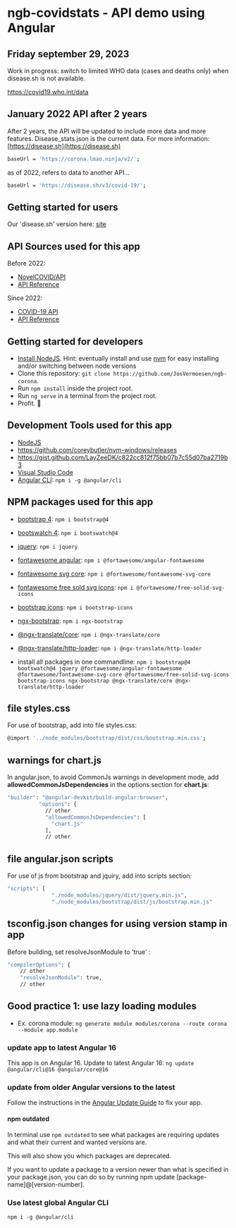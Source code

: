# ngb-covidstats - API demo using Angular

## Friday september 29, 2023

Work in progress: switch to limited WHO data (cases and deaths only) when disease.sh is not available.

<https://covid19.who.int/data>

## January 2022 API after 2 years

After 2 years, the API will be updated to include more data and more features.
Disease_stats.json is the current data.
For more information: [https://disease.sh](https://disease.sh)

```bash
baseUrl = 'https://corona.lmao.ninja/v2/';
```

as of 2022, refers to data to another API...

```bash
baseUrl = 'https://disease.sh/v3/covid-19/';
```

## Getting started for users

Our 'disease.sh' version here: [site](https://coronastats.vsoft.be)

## API Sources used for this app

Before 2022:

- [NovelCOVID/API](https://github.com/novelcovid/api)
- [API Reference](https://corona.lmao.ninja/docs/)

Since 2022:

- [COVID-19 API](https://disease.sh/v3/covid-19/)
- [API Reference](https://disease.sh/docs/)

## Getting started for developers

- [Install NodeJS](https://nodejs.org/). Hint: eventually install and use [nvm](https://medium.com/@Joachim8675309/installing-node-js-with-nvm-4dc469c977d9) for easy installing and/or switching between node versions
- Clone this repository: `git clone https://github.com/JosVermoesen/ngb-corona`.
- Run `npm install` inside the project root.
- Run `ng serve` in a terminal from the project root.
- Profit. :tada:

## Development Tools used for this app

- [NodeJS](https://nodejs.org/)
- <https://github.com/coreybutler/nvm-windows/releases>
- <https://gist.github.com/LayZeeDK/c822cc812f75bb07b7c55d07ba2719b3>
- [Visual Studio Code](https://code.visualstudio.com/)
- [Angular CLI](https://www.npmjs.com/package/@angular/cli): `npm i -g @angular/cli`

## NPM packages used for this app

- [bootstrap 4](https://www.npmjs.com/package/bootstrap): `npm i bootstrap@4`
- [bootswatch 4](https://www.npmjs.com/package/bootswatch): `npm i bootswatch@4`
- [jquery](https://www.npmjs.com/package/jquery): `npm i jquery`
- [fontawesome angular](https://www.npmjs.com/package/@fortawesome/angular-fontawesome): `npm i @fortawesome/angular-fontawesome`
- [fontawesome svg core](https://www.npmjs.com/package/@fortawesome/fontawesome-svg-core): `npm i @fortawesome/fontawesome-svg-core`
- [fontawesome free sold svg icons](https://www.npmjs.com/package/@fortawesome/free-solid-svg-icons): `npm i @fortawesome/free-solid-svg-icons`
- [bootstrap icons](https://www.npmjs.com/package/bootstrap-icons): `npm i bootstrap-icons`
- [ngx-bootstrap](https://www.npmjs.com/package/ngx-bootstrap): `npm i ngx-bootstrap`
- [@ngx-translate/core](https://www.npmjs.com/package/@ngx-translate/core): `npm i @ngx-translate/core`
- [@ngx-translate/http-loader](https://www.npmjs.com/package/@ngx-translate/http-loader): `npm i @ngx-translate/http-loader`

- install all packages in one commandline: `npm i bootstrap@4 bootswatch@4 jquery @fortawesome/angular-fontawesome @fortawesome/fontawesome-svg-core @fortawesome/free-solid-svg-icons bootstrap-icons ngx-bootstrap @ngx-translate/core @ngx-translate/http-loader`

## file styles.css

For use of bootstrap, add into file styles.css:

```bash
@import '../node_modules/bootstrap/dist/css/bootstrap.min.css';
```

## warnings for chart.js

In angular.json, to avoid CommonJs warnings in development mode, add **allowedCommonJsDependencies** in the options section for **chart.js**:

```bash
"builder": "@angular-devkit/build-angular:browser",
          "options": {
            // other
            "allowedCommonJsDependencies": [
              "chart.js"
            ],
            // other
```

## file angular.json scripts

For use of js from bootstrap and jquiry, add into scripts section:

```bash
"scripts": [
              "./node_modules/jquery/dist/jquery.min.js",
              "./node_modules/bootstrap/dist/js/bootstrap.min.js"
```

## tsconfig.json changes for using version stamp in app

Before building, set resolveJsonModule to 'true' :

```bash
"compilerOptions": {
    // other
    "resolveJsonModule": true,
    // other
```

## Good practice 1: use lazy loading modules

- Ex. corona module: `ng generate module modules/corona --route corona --module app.module`

### update app to latest Angular 16

This app is on Angular 16. Update to latest Angular 16:
`ng update @angular/cli@16 @angular/core@16`

### update from older Angular versions to the latest

Follow the instructions in the [Angular Update Guide](https://update.angular.io/) to fix your app.

#### npm outdated

In terminal use `npm outdated` to see what packages are requiring updates and what their current and wanted versions are.

This will also show you which packages are deprecated.

If you want to update a package to a version newer than what is specified in your package.json, you can do so by running npm update [package-name]@[version-number].

### Use latest global Angular CLI

`npm i -g @angular/cli`
